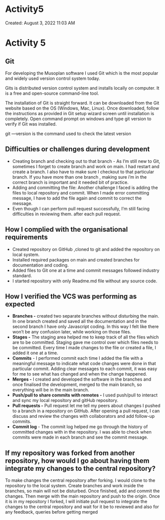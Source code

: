 # Activity5

Created: August 3, 2022 11:03 AM

# Activity 5

## Git

For developing the Musoplan software I used Git which is the most popular and widely used version control system today. 

Gits is distributed version control system and installs locally on computer. It is a free and open-source command-line tool. 

The installation of Git is straight forward. It can be downloaded from the Git website based on the OS (Windows, Mac, Linux). Once downloaded, follow the instructions as provided in Git setup wizard screen until installation is completely. Open command prompt on windows and type git version to verify if Git was installed. 

git —version is the command used to check the latest version

## Difficulties or challenges during development

- Creating branch and checking out to that branch - As I’m still new to Git, sometimes I forget to create branch and work on main. I had restart and create a branch. I also have to make sure I checkout to that particular branch. If you have more than one branch , making sure i’m in the correct branch is important and it needed bit of practice.
- Adding and committing the file: Another challenge I faced  is adding the files to local repository and commit. When I made error committing message, I have to add the file again and commit to correct the message.
- Even though I can perform pull request successfully, I’m still facing difficulties in reviewing them. after each pull request.

## How I complied with the organisational requirements

- Created repository on GitHub ,cloned to git and added the repository on local system.
- Installed required packages on main and created branches for documentation and coding.
- Added files to Git one at a time and commit messages followed industry standard.
- I started repository with only Readme.md file without any source code.

## How I verified the VCS was performing as expected

- **Branches -** created two separate branches without disturbing the main. In one branch created and saved all the documentation and in the second branch I have only Javascript coding. In this way I felt like there won’t be any confusion later, while working on those files.
- **Stages -** The staging area helped me to keep track of all the files which are to be committed. Staging gave me control over which files needs to be committed. Every time I made changes to the file or created a file, I added it one at a time.
- **Commits** -  I performed commit each time I added the file with a meaningful message to indicate what code changes were done in that particular commit. Adding clear messages to each commit, it was easy for me to see what has changed and when the change happened.
- **Merges -**  I created and developed the software in the branches and once finalised the development, merged to the main branch, so everything will be in the main branch.
- **Push/pull to share commits with remotes -** I used push/pull to interact and sync my local repository and gitHub repository.
- **Pull requests -** Pull request let me tell my peers about changes I pushed to a branch in a repository on GitHub. After opening a pull request, I can discuss and review the changes with collaborators and add follow-up commits.
- **Commit log** - The commit log helped me go through the history of committed changes with in the repository. I was able to check when commits were made in each branch and see the commit message.

## If my repository was forked from another repository, how would I go about having them integrate my changes to the central repository?

To make changes the central repository after forking. I would clone to the repository to the local system. Create branches and work inside the branches, so main will not be disturbed. Once finished, add and commit the changes. Then merge with the main repository and push to the origin. Once it is in my repository I forked, I will initiate pull request to integrate the changes to the central repository and wait for it be to reviewed and also for any feedback, queries before  getting merged